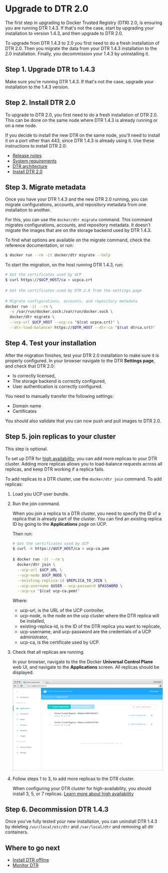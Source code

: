 <!--[metadata]>
+++
aliases = ["/docker-trusted-registry/install/upgrade/"]
title = "Upgrade to DTR 2.0"
description = "Learn how to upgrade your Docker Trusted Registry to the latest major release."
keywords = ["docker, dtr, upgrade, install"]
[menu.main]
parent="workw_dtr_install"
identifier="dtr_upgrade_major"
weight=40
+++
<![end-metadata]-->

# Upgrade to DTR 2.0

The first step in upgrading to Docker Trusted Registry (DTR) 2.0, is ensuring
you are running DTR 1.4.3. If that's not the case, start by upgrading your
installation to version 1.4.3, and then upgrade to DTR 2.0.

To upgrade from DTR 1.4.3 to 2.0 you first need to do a fresh installation of
DTR 2.0. Then you migrate the data from your DTR 1.4.3 installation to the 2.0
installation. Finally, you decommission your 1.4.3 by uninstalling it.

## Step 1. Upgrade DTR to 1.4.3

Make sure you're running DTR 1.4.3. If that's not the case, upgrade your
installation to the 1.4.3 version.

## Step 2. Install DTR 2.0

To upgrade to DTR 2.0, you first need to do a fresh installation of DTR 2.0.
This can be done on the same node where DTR 1.4.3 is already running or on a
new node.

If you decide to install the new DTR on the same node, you'll need
to install it on a port other than 443, since DTR 1.4.3 is already using it.
Use these instructions to install DTR 2.0:

* [Release notes](../../release-notes/release-notes.md)
* [System requirements](../system-requirements.md)
* [DTR architecture](../../architecture.md)
* [Install DTR 2.0](../install-dtr.md)


## Step 3. Migrate metadata

Once you have your DTR 1.4.3 and the new DTR 2.0 running, you can migrate
configurations, accounts, and repository metadata from one installation to
another.

For this, you can use the `docker/dtr migrate` command. This command
migrates configurations, accounts, and repository metadata. It doesn't migrate
the images that are on the storage backend used by DTR 1.4.3.

To find what options are available on the migrate command, check the reference
documentation, or run:

```bash
$ docker run --rm -it docker/dtr migrate --help
```

To start the migration, on the host running DTR 1.4.3, run:

```bash
# Get the certificates used by UCP
$ curl https://$UCP_HOST/ca > ucpca.crt

# Get the certificates used by DTR 2.0 from the settings page

# Migrate configurations, accounts, and repository metadata
docker run -it --rm \
  -v /var/run/docker.sock:/var/run/docker.sock \
  docker/dtr migrate \
  --ucp-url $UCP_HOST --ucp-ca "$(cat ucpca.crt)" \
  --dtr-load-balancer https://$DTR_HOST --dtr-ca "$(cat dtrca.crt)"
```

## Step 4. Test your installation

After the migration finishes, test your DTR 2.0 installation to make sure it is
properly configured.
In your browser navigate to the DTR **Settings page**, and check that DTR 2.0:

* Is correctly licensed,
* The storage backend is correctly configured,
* User authentication is correctly configured.

You need to manually transfer the following settings:
* Domain name
* Certificates

You should also validate that you can now push and pull images to DTR 2.0.

## Step 5. join replicas to your cluster

This step is optional.

To set up DTR for [high availability](../../high-availability/high-availability.md),
you can add more replicas to your DTR cluster. Adding more replicas allows you
to load-balance requests across all replicas, and keep DTR working if a
replica fails.

To add replicas to a DTR cluster, use the `docker/dtr join` command. To add
replicas:


1. Load you UCP user bundle.

2. Run the join command.

    When you join a replica to a DTR cluster, you need to specify the
    ID of a replica that is already part of the cluster. You can find an
    existing replica ID by going to the **Applications** page on UCP.

    Then run:

    ```bash
    # Get the certificates used by UCP
    $ curl -k https://$UCP_HOST/ca > ucp-ca.pem

    $ docker run -it --rm \
      docker/dtr join \
      --ucp-url $UCP_URL \
      --ucp-node $UCP_NODE \
      --existing-replica-id $REPLICA_TO_JOIN \
      --ucp-username $USER --ucp-password $PASSWORD \
      --ucp-ca "$(cat ucp-ca.pem)"
    ```

    Where:

    * ucp-url, is the URL of the UCP controller,
    * ucp-node, is the node on the ucp cluster where the DTR  replica will be installed,
    * existing-replica-id, is the ID of the DTR replica you want to replicate,
    * ucp-username, and ucp-password are the credentials of a UCP administrator,
    * ucp-ca, is the certificate used by UCP.

3. Check that all replicas are running.

    In your browser, navigate to the the Docker **Universal Control Plane**
    web UI, and navigate to the **Applications** screen. All replicas should
    be displayed.

    ![](../../images/install-dtr-4.png)

4. Follow steps 1 to 3, to add more replicas to the DTR cluster.

    When configuring your DTR cluster for high-availability, you should install
    3, 5, or 7 replicas.
    [Learn more about high availability](../../high-availability/high-availability.md)

## Step 6. Decommission DTR 1.4.3

Once you've fully tested your new installation, you can uninstall DTR 1.4.3
by deleting `/usr/local/etc/dtr` and `/var/local/dtr` and removing all dtr
containers.

## Where to go next

* [Install DTR offline](../install-dtr-offline.md)
* [Monitor DTR](../../monitor-troubleshoot/monitor.md)
